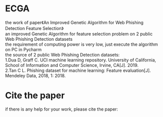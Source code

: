 # ECGA
the work of paper《An Improved Genetic Algorithm for Web Phishing Detection Feature Selection》<br>
an improved Genetic Algorithm for feature selection problem on 2 public Web Phishing Detection datasets<br>
the requirement of computing power is very low, just execute the algorithm on PC in Pycharm<br>
the source of 2 public Web Phishing Detection datasets:<br>
1.Dua D, Graff C. UCI machine learning repository. University of California, School of Information and Computer Science, Irvine, CA[J]. 2019.<br>
2.Tan C L. Phishing dataset for machine learning: Feature evaluation[J]. Mendeley Data, 2018, 1: 2018.<br>
# Cite the paper
if there is any help for your work, please cite the paper:
